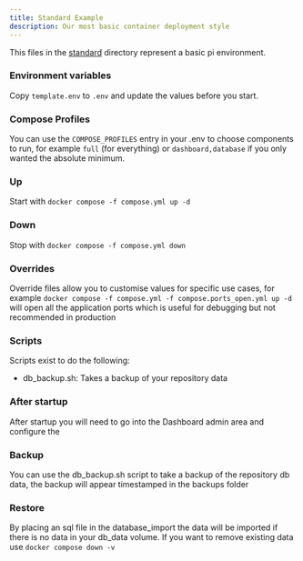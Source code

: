 ```yaml
---
title: Standard Example
description: Our most basic container deployment style
---
```


This files in the [standard](https://github.com/Panintelligence/docker-deployments/tree/docker_deployments_improvements/standard) directory represent a basic pi environment.

### Environment variables
Copy `template.env` to `.env` and update the values before you start.
### Compose Profiles
You can use the `COMPOSE_PROFILES` entry in your .env to choose components to run, for example `full` (for everything) or `dashboard,database` if you only wanted the absolute minimum.

### Up
Start with `docker compose -f compose.yml up -d`

### Down
Stop with `docker compose -f compose.yml down`

### Overrides
Override files allow you to customise values for specific use cases, for example
`docker compose -f compose.yml -f compose.ports_open.yml up -d` will open all the application ports which is useful for debugging but not recommended in production

### Scripts
Scripts exist to do the following:
- db_backup.sh: Takes a backup of your repository data

### After startup
After startup you will need to go into the Dashboard admin area and configure the

### Backup
You can use the db_backup.sh script to take a backup of the repository db data, the backup will appear timestamped in the backups folder

### Restore
By placing an sql file in the database_import the data will be imported if there is no data in your db_data volume. If you want to remove existing data use `docker compose down -v`